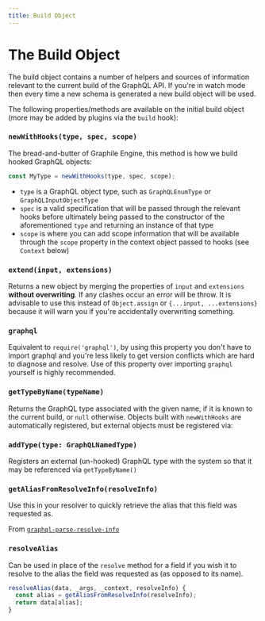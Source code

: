 ```yaml
---
title: Build Object
---
```


# The Build Object

The build object contains a number of helpers and sources of information
relevant to the current build of the GraphQL API. If you're in watch mode then
every time a new schema is generated a new build object will be used.

The following properties/methods are available on the initial build object (more
may be added by plugins via the `build` hook):

### `newWithHooks(type, spec, scope)`

The bread-and-butter of Graphile Engine, this method is how we build hooked
GraphQL objects:

```js
const MyType = newWithHooks(type, spec, scope);
```

- `type` is a GraphQL object type, such as `GraphQLEnumType` or
  `GraphQLInputObjectType`
- `spec` is a valid specification that will be passed through the relevant hooks
  before ultimately being passed to the constructor of the aforementioned `type`
  and returning an instance of that type
- `scope` is where you can add scope information that will be available through
  the `scope` property in the context object passed to hooks (see `Context`
  below)

### `extend(input, extensions)`

Returns a new object by merging the properties of `input` and `extensions`
**without overwriting**. If any clashes occur an error will be throw. It is
advisable to use this instead of `Object.assign` or `{...input, ...extensions}`
because it will warn you if you're accidentally overwriting something.

### `graphql`

Equivalent to `require('graphql')`, by using this property you don't have to
import graphql and you're less likely to get version conflicts which are hard to
diagnose and resolve. Use of this property over importing `graphql` yourself is
highly recommended.

### `getTypeByName(typeName)`

Returns the GraphQL type associated with the given name, if it is known to the
current build, or `null` otherwise. Objects built with `newWithHooks` are
automatically registered, but external objects must be registered via:

### `addType(type: GraphQLNamedType)`

Registers an external (un-hooked) GraphQL type with the system so that it may be
referenced via `getTypeByName()`

### `getAliasFromResolveInfo(resolveInfo)`

Use this in your resolver to quickly retrieve the alias that this field was
requested as.

From
[`graphql-parse-resolve-info`](https://github.com/graphile/graphile-engine/tree/master/packages/graphql-parse-resolve-info#getaliasfromresolveinforesolveinfo)

<!-- TODO: example -->

### `resolveAlias`

Can be used in place of the `resolve` method for a field if you wish it to
resolve to the alias the field was requested as (as opposed to its name).

```js
resolveAlias(data, _args, _context, resolveInfo) {
  const alias = getAliasFromResolveInfo(resolveInfo);
  return data[alias];
}
```

